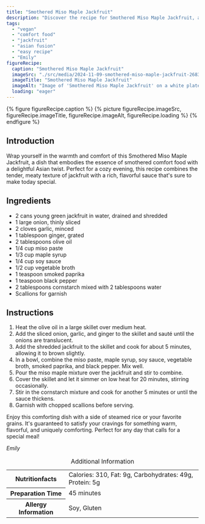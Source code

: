 ```yaml
---
title: "Smothered Miso Maple Jackfruit"
description: "Discover the recipe for Smothered Miso Maple Jackfruit, a vegan comfort dish combining tender jackfruit with a rich miso and maple sauce."
tags:
  - "vegan"
  - "comfort food"
  - "jackfruit"
  - "asian fusion"
  - "easy recipe"
  - "Emily"
figureRecipe: 
  caption: "Smothered Miso Maple Jackfruit"
  imageSrc: "./src/media/2024-11-09-smothered-miso-maple-jackfruit-2683.png"
  imageTitle: "Smothered Miso Maple Jackfruit"
  imageAlt: "Image of 'Smothered Miso Maple Jackfruit' on a white plate, drenched in shiny sauce with scallions, beside steamed rice, on a minimalist table with soft lighting."
  loading: "eager"
---
```


{% figure figureRecipe.caption %}
{% picture figureRecipe.imageSrc, figureRecipe.imageTitle, figureRecipe.imageAlt, figureRecipe.loading %}
{% endfigure %}

## Introduction

Wrap yourself in the warmth and comfort of this Smothered Miso Maple Jackfruit, a dish that embodies the essence of smothered comfort food with a delightful Asian twist. Perfect for a cozy evening, this recipe combines the tender, meaty texture of jackfruit with a rich, flavorful sauce that's sure to make today special.

## Ingredients

* 2 cans young green jackfruit in water, drained and shredded
* 1 large onion, thinly sliced
* 2 cloves garlic, minced
* 1 tablespoon ginger, grated
* 2 tablespoons olive oil
* 1/4 cup miso paste
* 1/3 cup maple syrup
* 1/4 cup soy sauce
* 1/2 cup vegetable broth
* 1 teaspoon smoked paprika
* 1 teaspoon black pepper
* 2 tablespoons cornstarch mixed with 2 tablespoons water
* Scallions for garnish

## Instructions

1. Heat the olive oil in a large skillet over medium heat.
2. Add the sliced onion, garlic, and ginger to the skillet and sauté until the onions are translucent.
3. Add the shredded jackfruit to the skillet and cook for about 5 minutes, allowing it to brown slightly.
4. In a bowl, combine the miso paste, maple syrup, soy sauce, vegetable broth, smoked paprika, and black pepper. Mix well.
5. Pour the miso maple mixture over the jackfruit and stir to combine.
6. Cover the skillet and let it simmer on low heat for 20 minutes, stirring occasionally.
7. Stir in the cornstarch mixture and cook for another 5 minutes or until the sauce thickens.
8. Garnish with chopped scallions before serving.

Enjoy this comforting dish with a side of steamed rice or your favorite grains. It's guaranteed to satisfy your cravings for something warm, flavorful, and uniquely comforting. Perfect for any day that calls for a special meal!

*Emily*

<table><caption class='sr-only'>Additional Information</caption><tr><th>Nutritionfacts</th><td>Calories: 310, Fat: 9g, Carbohydrates: 49g, Protein: 5g&nbsp;</td></tr><tr><th>Preparation Time</th><td>45 minutes&nbsp;</td></tr><tr><th>Allergy Information</th><td>Soy, Gluten&nbsp;</td></tr></table>

